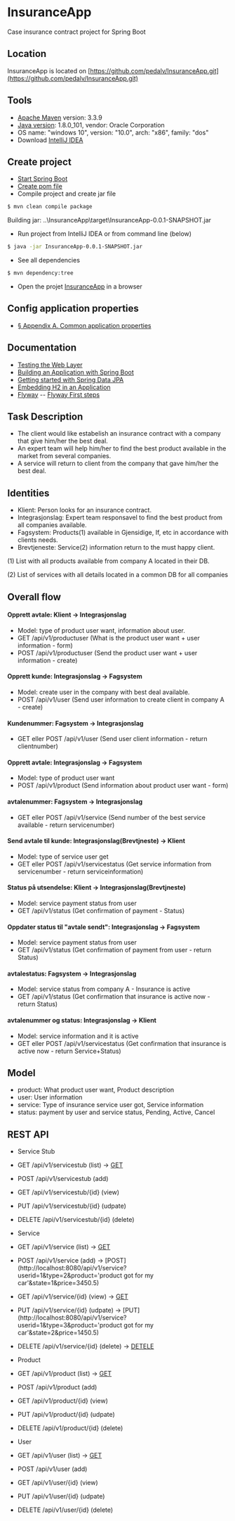 # InsuranceApp
Case insurance contract project for Spring Boot

## Location
InsuranceApp is located on [https://github.com/pedalv/InsuranceApp.git](https://github.com/pedalv/InsuranceApp.git)

## Tools
- [Apache Maven](https://maven.apache.org/download.cgi) version: 3.3.9
- [Java version](http://www.oracle.com/technetwork/java/javase/downloads/index-jsp-138363.html): 1.8.0_101, vendor: Oracle Corporation
- OS name: "windows 10", version: "10.0", arch: "x86", family: "dos"
- Download [IntelliJ IDEA](http://www.jetbrains.com/idea/download/index.html#section=windows)

## Create project
- [Start Spring Boot](http://docs.spring.io/spring-boot/docs/current-SNAPSHOT/reference/htmlsingle/#getting-started)
- [Create pom file](http://start.spring.io/)
- Compile project and create jar file
```bash
$ mvn clean compile package
```
Building jar: ..\InsuranceApp\target\InsuranceApp-0.0.1-SNAPSHOT.jar
- Run project from IntelliJ IDEA or from command line (below)
```bash
$ java -jar InsuranceApp-0.0.1-SNAPSHOT.jar 
```
- See all dependencies
```bash
$ mvn dependency:tree
```
- Open the projet [InsuranceApp](http://localhost:8080) in a browser

## Config application properties
- [§ Appendix A. Common application properties](http://docs.spring.io/spring-boot/docs/current/reference/html/common-application-properties.html)

## Documentation
- [Testing the Web Layer](https://spring.io/guides/gs/testing-web/)
- [Building an Application with Spring Boot](https://spring.io/guides/gs/spring-boot/)
- [Getting started with Spring Data JPA](https://github.com/pedalv/InsuranceApp)
- [Embedding H2 in an Application](http://h2database.com/html/quickstart.html)
- [Flyway](https://github.com/flyway/flyway)
-- [Flyway First steps](https://flywaydb.org/getstarted/firststeps/maven)

## Task Description
- The client would like estabelish an insurance contract with a company that give him/her the best deal.
- An expert team will help him/her to find the best product available in the market from several companies.
- A service will return to client from the company that gave him/her the best deal.

## Identities
- Klient: Person looks for an insurance contract. 
- Integrasjonslag: Expert team responsavel to find the best product from all companies available.
- Fagsystem: Products(1) available in Gjensidige, If, etc in accordance with clients needs.
- Brevtjeneste: Service(2) information return to the must happy client.

(1) List with all products available from company A located in their DB.

(2) List of services with all details located in a common DB for all companies

## Overall flow
#### Opprett avtale: Klient -> Integrasjonslag
+ Model:  type of product user want, information about user.
+ GET /api/v1/productuser (What is the product user want + user information - form) 
+ POST /api/v1/productuser (Send the product user want + user information - create) 

#### Opprett kunde: Integrasjonslag -> Fagsystem
+ Model: create user in the company with best deal available.
+ POST /api/v1/user (Send user information to create client in company A - create)

#### Kundenummer: Fagsystem -> Integrasjonslag
+ GET eller POST /api/v1/user (Send user client information - return clientnumber)

#### Opprett avtale: Integrasjonslag -> Fagsystem
+ Model: type of product user want
+ POST /api/v1/product (Send information about product user want - form) 

#### avtalenummer: Fagsystem -> Integrasjonslag
+ GET eller POST /api/v1/service (Send number of the best service available - return servicenumber) 

#### Send avtale til kunde: Integrasjonslag(Brevtjneste) -> Klient 
+ Model: type of service user get
+ GET eller POST /api/v1/servicestatus (Get service information from  servicenumber - return serviceinformation)

#### Status på utsendelse: Klient -> Integrasjonslag(Brevtjneste) 
+ Model: service payment status from user
+ GET /api/v1/status (Get confirmation of payment - Status) 

#### Oppdater status til "avtale sendt": Integrasjonslag -> Fagsystem
+ Model: service payment status from user
+ GET /api/v1/status (Get confirmation of payment from user - return Status) 

#### avtalestatus: Fagsystem -> Integrasjonslag 
+ Model: service status from company A - Insurance is active
+ GET /api/v1/status (Get confirmation that insurance is active now - return Status) 

#### avtalenummer og status: Integrasjonslag -> Klient
+ Model: service information and it is active
+ GET eller POST /api/v1/servicestatus (Get confirmation that insurance is active now - return Service+Status)

## Model
- product: What product user want, Product description
- user: User information 
- service: Type of insurance service user got, Service information 
- status: payment by user and service status, Pending, Active, Cancel 

## REST API
- Service Stub
- GET /api/v1/servicestub (list) -> [GET](http://localhost:8080/api/v1/servicestub) 
- POST /api/v1/servicestub (add)
- GET /api/v1/servicestub/{id} (view)
- PUT /api/v1/servicestub/{id} (udpate)
- DELETE /api/v1/servicestub/{id} (delete)

- Service
- GET /api/v1/service (list) -> [GET](http://localhost:8080/api/v1/service) 
- POST /api/v1/service (add) -> [POST](http://localhost:8080/api/v1/service?userid=1&type=2&product='product got for my car'&state=1&price=3450.5)
- GET /api/v1/service/{id} (view) -> [GET](http://localhost:8080/api/v1/service/1)
- PUT /api/v1/service/{id} (udpate) -> [PUT](http://localhost:8080/api/v1/service?userid=1&type=3&product='product got for my car'&state=2&price=1450.5)
- DELETE /api/v1/service/{id} (delete) -> [DETELE](http://localhost:8080/api/v1/service/1)

- Product
- GET /api/v1/product (list) -> [GET](http://localhost:8080/api/v1/product) 
- POST /api/v1/product (add)
- GET /api/v1/product/{id} (view)
- PUT /api/v1/product/{id} (udpate)
- DELETE /api/v1/product/{id} (delete)

- User
- GET /api/v1/user (list) -> [GET](http://localhost:8080/api/v1/user) 
- POST /api/v1/user (add)
- GET /api/v1/user/{id} (view)
- PUT /api/v1/user/{id} (udpate)
- DELETE /api/v1/user/{id} (delete)